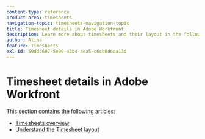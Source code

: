 ```yaml
---
content-type: reference
product-area: timesheets
navigation-topic: timesheets-navigation-topic
title: Timesheet details in Adobe Workfront
description: Learn more about timesheets and their layout in the following articles. 
author: Alina
feature: Timesheets
exl-id: 59ddd607-5e99-43b4-aea5-c6cb0d6aa13d
---
```

# Timesheet details in Adobe Workfront

This section contains the following articles:

* [Timesheets overview](../../timesheets/timesheets/timesheets-overview.md) 
* [Understand the Timesheet layout](../../timesheets/timesheets/timesheet-layout.md)
